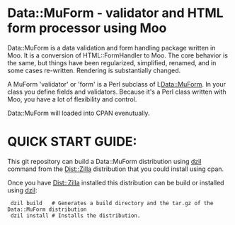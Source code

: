 # Data::MuForm - validator and HTML form processor using Moo

Data::MuForm is a data validation and form handling package written in Moo.
It is a conversion of HTML::FormHandler to Moo. The core behavior is the same,
but things have been regularized, simplified, renamed, and in some cases re-written.
Rendering is substantially changed.

A MuForm 'validator' or 'form' is a Perl subclass of L<Data::MuForm>. In your
class you define fields and validators. Because it's a Perl class written with
Moo, you have a lot of flexibility and control.

Data::MuForm will loaded into CPAN evenutually.

# QUICK START GUIDE:

This git repository can build a Data::MuForm distribution using [dzil]( https://metacpan.org/pod/distribution/Dist-Zilla/bin/dzil) command
from the [Dist::Zilla]( https://metacpan.org/pod/Dist::Zilla) distribution that you could install using cpan.

Once you have [Dist::Zilla]( https://metacpan.org/pod/Dist::Zilla) installed this distribution can be build or installed using [dzil]( https://metacpan.org/pod/distribution/Dist-Zilla/bin/dzil):

     dzil build   # Generates a build directory and the tar.gz of the Data::MuForm distribution
     dzil install # Installs the distribution.


